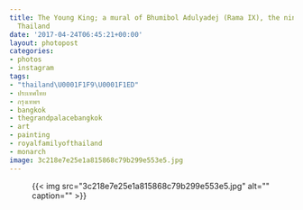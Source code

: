 ```yaml
---
title: The Young King; a mural of Bhumibol Adulyadej (Rama IX), the ninth King of
  Thailand
date: '2017-04-24T06:45:21+00:00'
layout: photopost
categories:
- photos
- instagram
tags:
- "thailand\U0001F1F9\U0001F1ED"
- ประเทศไทย
- กรุงเทพฯ
- bangkok
- thegrandpalacebangkok
- art
- painting
- royalfamilyofthailand
- monarch
image: 3c218e7e25e1a815868c79b299e553e5.jpg
---
```


<figure class="photo photo--square">
  {{< img src="3c218e7e25e1a815868c79b299e553e5.jpg" alt="" caption="" >}}

</figure>




